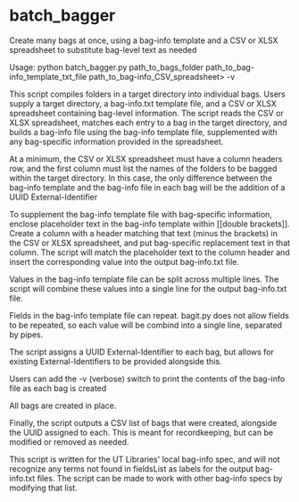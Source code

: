 # batch_bagger
Create many bags at once, using a bag-info template and a CSV or XLSX spreadsheet to substitute bag-level text as needed

Usage: python batch_bagger.py path_to_bags_folder path_to_bag-info_template_txt_file path_to_bag-info_CSV_spreadsheet> -v

This script compiles folders in a target directory into individual bags. Users supply a target directory, a bag-info.txt template file, and a CSV or XLSX spreadsheet containing bag-level information. The script reads the CSV or XLSX spreadsheet, matches each entry to a bag in the target directory, and builds a bag-info file using the bag-info template file, supplemented with any bag-specific information provided in the spreadsheet.

At a minimum, the CSV or XLSX spreadsheet must have a column headers row, and the first column must list the names of the folders to be bagged within the target directory. In this case, the only difference between the bag-info template and the bag-info file in each bag will be the addition of a UUID External-Identifier

To supplement the bag-info template file with bag-specific information, enclose placeholder text in the bag-info template within [[double brackets]]. Create a column with a header matching that text (minus the brackets) in the CSV or XLSX spreadsheet, and put bag-specific replacement text in that column. The script will match the placeholder text to the column header and insert the corresponding value into the output bag-info.txt file.

Values in the bag-info template file can be split across multiple lines. The script will combine these values into a single line for the output bag-info.txt file.

Fields in the bag-info template file can repeat. bagit.py does not allow fields to be repeated, so each value will be combind into a single line, separated by pipes.

The script assigns a UUID External-Identifier to each bag, but allows for existing External-Identifiers to be provided alongside this.

Users can add the -v (verbose) switch to print the contents of the bag-info file as each bag is created

All bags are created in place.

Finally, the script outputs a CSV list of bags that were created, alongside the UUID assigned to each. This is meant for recordkeeping, but can be modified or removed as needed.

This script is written for the UT Libraries' local bag-info spec, and will not recognize any terms not found in fieldsList as labels for the output bag-info.txt files. The script can be made to work with other bag-info specs by modifying that list.
